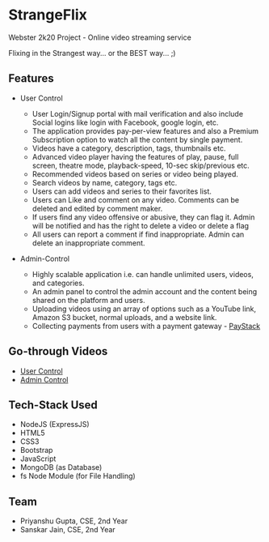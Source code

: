 # StrangeFlix
Webster 2k20 Project - Online video streaming service

Flixing in the Strangest way... or the BEST way... ;)

## Features

* User Control
  * User Login/Signup portal with mail verification and also include Social logins like login with
Facebook, google login, etc.
  * The application provides pay-per-view features and also a Premium Subscription option to watch
all the content by single payment.
  * Videos have a category, description, tags, thumbnails etc.
  * Advanced video player having the features of play, pause, full screen, theatre mode, playback-speed,
10-sec skip/previous etc.
  * Recommended videos based on series or video being played.
  * Search videos by name, category, tags etc.
  * Users can add videos and series to their favorites list.
  * Users can Like and comment on any video. Comments can be deleted and edited by comment maker.
  * If users find any video offensive or abusive, they can flag it. Admin will be notified and has
the right to delete a video or delete a flag
  * All users can report a comment if find inappropriate. Admin can delete an inappropriate
comment.

* Admin-Control
  * Highly scalable application i.e. can handle unlimited users, videos, and categories.
  * An admin panel to control the admin account and the content being shared on the platform and
users.
  * Uploading videos using an array of options such as a YouTube link, Amazon S3 bucket, 
normal uploads, and a website link.
  * Collecting payments from users with a payment gateway - [PayStack](www.paystack.com)

## Go-through Videos

* [User Control](https://youtu.be/DL2O1OuxEoc)
* [Admin Control](https://youtu.be/hxYas4KMJ5w)

## Tech-Stack Used

* NodeJS (ExpressJS)
* HTML5
* CSS3
* Bootstrap
* JavaScript
* MongoDB (as Database)
* fs Node Module (for File Handling)

## Team

* Priyanshu Gupta, CSE, 2nd Year
* Sanskar Jain, CSE, 2nd Year

